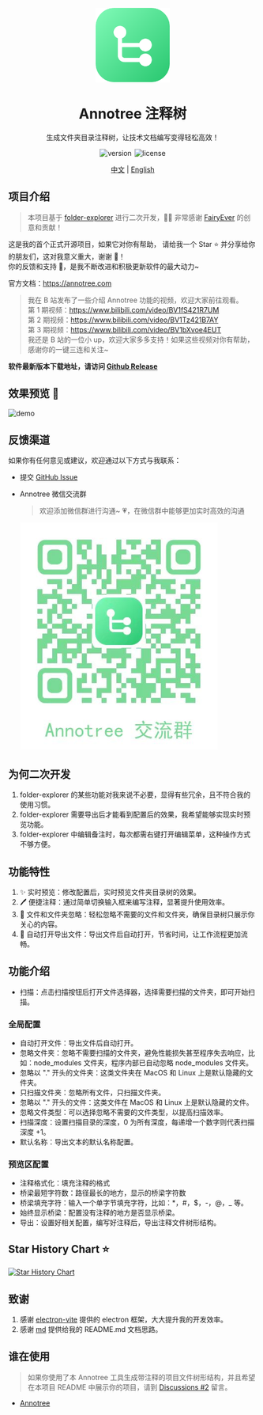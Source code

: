 <p align="center">
 <img src="/resources/icon.png" width="32" alt="Annotree" style="width: 150px; height: 150px;">
</p>

<div align="center">
<h1>
Annotree 注释树
</h1>
</div>

<p align="center">生成文件夹目录注释树，让技术文档编写变得轻松高效！</p>

<p align="center">
 <img  src="https://img.shields.io/github/v/tag/itchaox/annotree?label=version&color=90d799" alt="version" style="margin-right: 2px"/>
  <img src="https://img.shields.io/static/v1?label=license&message=MIT&color=blue" alt="license" />
</p>

<p align="center">
<a href="/README-ZH.md">中文</a> |
<a href="/README.md">English</a>
</p>

## 项目介绍

> 本项目基于 [folder-explorer](https://github.com/d2-projects/folder-explorer) 进行二次开发，🙏🏻 非常感谢 [FairyEver](https://github.com/FairyEver) 的创意和贡献！

这是我的首个正式开源项目，如果它对你有帮助， 请给我一个 Star ⭐️ 并分享给你的朋友们，这对我意义重大，谢谢 💖！<br>
你的反馈和支持 💯，是我不断改进和积极更新软件的最大动力~

官方文档：https://annotree.com

> 我在 B 站发布了一些介绍 Annotree 功能的视频，欢迎大家前往观看。<br>
> 第 1 期视频：https://www.bilibili.com/video/BV1fS421R7UM<br>
> 第 2 期视频：https://www.bilibili.com/video/BV1Tz421B7AY<br>
> 第 3 期视频：https://www.bilibili.com/video/BV1bXvoe4EUT<br>
> 我还是 B 站的一位小 up，欢迎大家多多支持！如果这些视频对你有帮助，感谢你的一键三连和关注~

**软件最新版本下载地址，请访问 [Github Release](https://github.com/itchaox/annotree/releases)**

## 效果预览 🎉

![demo](/resources/demo-zh.gif)

## 反馈渠道

如果你有任何意见或建议，欢迎通过以下方式与我联系：

- 提交 [GitHub Issue](https://github.com/itchaox/annotree/issues)
- Annotree 微信交流群

  > 欢迎添加微信群进行沟通~ 💗，在微信群中能够更加实时高效的沟通

  ![](/resources//wechat.jpg)

<!-- 官方文档： -->

## 为何二次开发

1. folder-explorer 的某些功能对我来说不必要，显得有些冗余，且不符合我的使用习惯。
2. folder-explorer 需要导出后才能看到配置后的效果，我希望能够实现实时预览功能。
3. folder-explorer 中编辑备注时，每次都需右键打开编辑菜单，这种操作方式不够方便。

## 功能特性

1. ✨ 实时预览：修改配置后，实时预览文件夹目录树的效果。
2. 🖊️ 便捷注释：通过简单切换输入框来编写注释，显著提升使用效率。
3. 🚫 文件和文件夹忽略：轻松忽略不需要的文件和文件夹，确保目录树只展示你关心的内容。
4. 📂 自动打开导出文件：导出文件后自动打开，节省时间，让工作流程更加流畅。

## 功能介绍

- 扫描：点击扫描按钮后打开文件选择器，选择需要扫描的文件夹，即可开始扫描。

### 全局配置

- 自动打开文件：导出文件后自动打开。
- 忽略文件夹：忽略不需要扫描的文件夹，避免性能损失甚至程序失去响应，比如：node_modules 文件夹，程序内部已自动忽略 node_modules 文件夹。
- 忽略以 "." 开头的文件夹：这类文件夹在 MacOS 和 Linux 上是默认隐藏的文件夹。
- 只扫描文件夹：忽略所有文件，只扫描文件夹。
- 忽略以 "." 开头的文件：这类文件在 MacOS 和 Linux 上是默认隐藏的文件。
- 忽略文件类型：可以选择忽略不需要的文件类型，以提高扫描效率。
- 扫描深度：设置扫描目录的深度，0 为所有深度，每递增一个数字则代表扫描深度 +1。
- 默认名称：导出文本的默认名称配置。

### 预览区配置

- 注释格式化：填充注释的格式
- 桥梁最短字符数：路径最长的地方，显示的桥梁字符数
- 桥梁填充字符：输入一个单字节填充字符，比如：\*，\#，\$，\-，\@，\_ 等。
- 始终显示桥梁：配置没有注释的地方是否显示桥梁。
- 导出：设置好相关配置，编写好注释后，导出注释文件树形结构。

## Star History Chart ⭐️

[![Star History Chart](https://api.star-history.com/svg?repos=itchaox/annotree&type=Date)](https://star-history.com/#itchaox/annotree&Date)

## 致谢

1. 感谢 [electron-vite](https://github.com/alex8088/electron-vite) 提供的 electron 框架，大大提升我的开发效率。
2. 感谢 [md](https://github.com/doocs/md) 提供给我的 README.md 文档思路。

## 谁在使用

> 如果你使用了本 Annotree 工具生成带注释的项目文件树形结构，并且希望在本项目 README 中展示你的项目，请到 [Discussions #2](https://github.com/itchaox/annotree/discussions/2) 留言。

- [Annotree](https://github.com/itchaox/annotree)
